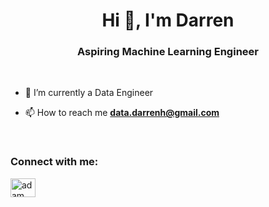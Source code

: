<h1 align="center">Hi 👋, I'm Darren</h1>
<h3 align="center">Aspiring Machine Learning Engineer </h3>

<br>

- 🌱 I’m currently a Data Engineer

- 📫 How to reach me **data.darrenh@gmail.com**

<br>

<h3 align="left">Connect with me:</h3>
<p align="left">
  <a href="https://www.linkedin.com/in/darren-hum-71820a48/" target="blank"><img align="center"
      src="https://raw.githubusercontent.com/rahuldkjain/github-profile-readme-generator/master/src/images/icons/Social/linked-in-alt.svg"
      alt="adam pithewan" height="30" width="40" /></a>
  </p>

<!---
darren-hum/darren-hum is a ✨ special ✨ repository because its `README.md` (this file) appears on your GitHub profile.
You can click the Preview link to take a look at your changes.
--->
